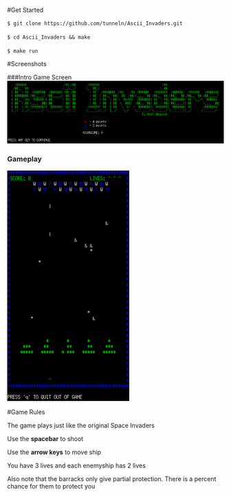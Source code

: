 #Get Started
```
$ git clone https://github.com/tunneln/Ascii_Invaders.git

$ cd Ascii_Invaders && make

$ make run

```

#Screenshots

###Intro Game Screen
![Alt text]( https://github.com/tunneln/Ascii_Invaders/blob/master/screenshots/game_intro.png "Intro Game Screen")

### Gameplay
![Alt text](https://github.com/tunneln/Ascii_Invaders/blob/master/screenshots/gameplay_screenshot.png  "Gameplay")

#Game Rules

The game plays just like the original Space Invaders

Use the **spacebar** to shoot

Use the **arrow keys** to move ship


You have 3 lives and each enemyship has 2 lives

Also note that the barracks only give partial protection.
There is a percent chance for them to protect you


